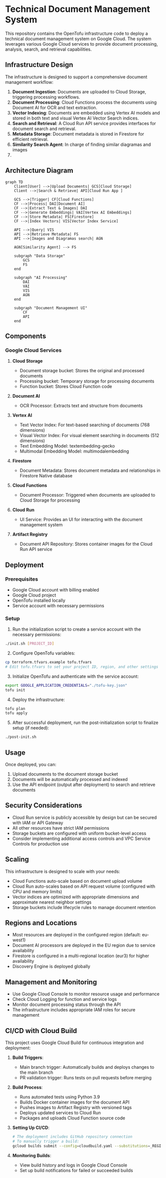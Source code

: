 # Technical Document Management System

This repository contains the OpenTofu infrastructure code to deploy a technical document management system on Google Cloud. The system leverages various Google Cloud services to provide document processing, analysis, search, and retrieval capabilities.

## Infrastructure Design

The infrastructure is designed to support a comprehensive document management workflow:

1. **Document Ingestion**: Documents are uploaded to Cloud Storage, triggering processing workflows.
2. **Document Processing**: Cloud Functions process the documents using Document AI for OCR and text extraction.
3. **Vector Indexing**: Documents are embedded using Vertex AI models and stored in both text and visual Vertex AI Vector Search indices.
4. **Search and Retrieval**: A Cloud Run API service provides interfaces for document search and retrieval.
5. **Metadata Storage**: Document metadata is stored in Firestore for efficient retrieval.
6. **Similarity Search Agent**: In charge of finding similar diagramas and images
7. 
## Architecture Diagram

```mermaid
graph TD
    Client[User] -->|Upload Documents| GCS[Cloud Storage]
    Client -->|Search & Retrieve| API[Cloud Run App ]
    
    GCS -->|Trigger| CF[Cloud Functions]
    CF -->|Process| DAI[Document AI]
    CF -->|Extract Text & Images| DAI
    CF -->|Generate Embeddings| VAI[Vertex AI Embeddings]
    CF -->|Store Metadata| FS[Firestore]
    CF -->|Index Vectors| VIS[Vector Index Service]
    
    API -->|Query| VIS
    API -->|Retrieve Metadata| FS
    API -->|Images and Diagramas search| AGN

    AGN[Similarity Agent] --> FS  

    subgraph "Data Storage"
        GCS
        FS
    end
    
    subgraph "AI Processing"
        DAI
        VAI
        VIS
        AGN
    end
    
    subgraph "Document Management UI"
        CF
        API
    end
```

## Components

### Google Cloud Services

1. **Cloud Storage**
   - Document storage bucket: Stores the original and processed documents
   - Processing bucket: Temporary storage for processing documents
   - Function bucket: Stores Cloud Function code

2. **Document AI**
   - OCR Processor: Extracts text and structure from documents

3. **Vertex AI**
   - Text Vector Index: For text-based searching of documents (768 dimensions)
   - Visual Vector Index: For visual element searching in documents (512 dimensions)
   - Text Embedding Model: textembedding-gecko
   - Multimodal Embedding Model: multimodalembedding

4. **Firestore**
   - Document Metadata: Stores document metadata and relationships in Firestore Native database

5. **Cloud Functions**
   - Document Processor: Triggered when documents are uploaded to Cloud Storage for processing

6. **Cloud Run**
   - UI Service: Provides an UI for interacting with the document management system

7. **Artifact Registry**
   - Document API Repository: Stores container images for the Cloud Run API service

## Deployment

### Prerequisites

- Google Cloud account with billing enabled
- Google Cloud project
- OpenTofu installed locally
- Service account with necessary permissions

### Setup

1. Run the initialization script to create a service account with the necessary permissions:

```bash
./init.sh [PROJECT_ID]
```

2. Configure OpenTofu variables:

```bash
cp terraform.tfvars.example tofu.tfvars
# Edit tofu.tfvars to set your project ID, region, and other settings
```

3. Initialize OpenTofu and authenticate with the service account:

```bash
export GOOGLE_APPLICATION_CREDENTIALS="./tofu-key.json"
tofu init
```

4. Deploy the infrastructure:

```bash
tofu plan
tofu apply
```

5. After successful deployment, run the post-initialization script to finalize setup (if needed):

```bash
./post-init.sh
```

## Usage

Once deployed, you can:

1. Upload documents to the document storage bucket
2. Documents will be automatically processed and indexed
3. Use the API endpoint (output after deployment) to search and retrieve documents

## Security Considerations

- Cloud Run service is publicly accessible by design but can be secured with IAM or API Gateway
- All other resources have strict IAM permissions
- Storage buckets are configured with uniform bucket-level access
- Consider implementing additional access controls and VPC Service Controls for production use

## Scaling

This infrastructure is designed to scale with your needs:

- Cloud Functions auto-scale based on document upload volume
- Cloud Run auto-scales based on API request volume (configured with CPU and memory limits)
- Vector indices are optimized with appropriate dimensions and approximate nearest neighbor settings
- Storage buckets include lifecycle rules to manage document retention

## Regions and Locations

- Most resources are deployed in the configured region (default: eu-west1)
- Document AI processors are deployed in the EU region due to service availability
- Firestore is configured in a multi-regional location (eur3) for higher availability
- Discovery Engine is deployed globally

## Management and Monitoring

- Use Google Cloud Console to monitor resource usage and performance
- Check Cloud Logging for function and service logs
- Monitor document processing status through the API
- The infrastructure includes appropriate IAM roles for secure management

## CI/CD with Cloud Build

This project uses Google Cloud Build for continuous integration and deployment:

1. **Build Triggers**: 
   - Main branch trigger: Automatically builds and deploys changes to the main branch
   - PR validation trigger: Runs tests on pull requests before merging

2. **Build Process**:
   - Runs automated tests using Python 3.9
   - Builds Docker container images for the document API
   - Pushes images to Artifact Registry with versioned tags
   - Deploys updated services to Cloud Run
   - Packages and uploads Cloud Function source code

3. **Setting Up CI/CD**:
   ```bash
   # The deployment includes GitHub repository connection
   # To manually trigger a build:
   gcloud builds submit --config=cloudbuild.yaml --substitutions=_REGION=eu-west1
   ```

4. **Monitoring Builds**:
   - View build history and logs in Google Cloud Console
   - Set up build notifications for failed or succeeded builds
